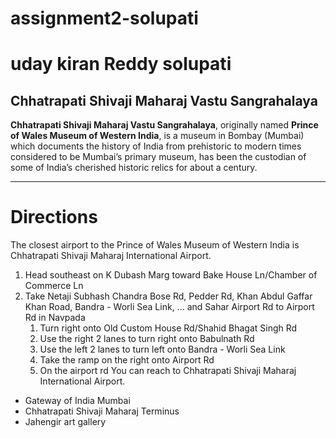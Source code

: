 # assignment2-solupati
# uday kiran Reddy solupati
## Chhatrapati Shivaji Maharaj Vastu Sangrahalaya

**Chhatrapati Shivaji Maharaj Vastu Sangrahalaya**, originally named **Prince of Wales Museum of Western India**, is a museum in Bombay (Mumbai) which documents the history of India from prehistoric to modern times considered to be Mumbai’s primary museum, has been the custodian of some of India’s cherished historic relics for about a century.
***


# Directions
The closest airport to the Prince of Wales Museum of Western India is Chhatrapati Shivaji Maharaj International Airport. 
1. Head southeast on K Dubash Marg toward Bake House Ln/Chamber of Commerce Ln
2. Take Netaji Subhash Chandra Bose Rd, Pedder Rd, Khan Abdul Gaffar Khan Road, Bandra - Worli Sea Link, ... and Sahar Airport Rd to Airport Rd in Navpada
    1. Turn right onto Old Custom House Rd/Shahid Bhagat Singh Rd
    2. Use the right 2 lanes to turn right onto Babulnath Rd
    3. Use the left 2 lanes to turn left onto Bandra - Worli Sea Link
    4. Take the ramp on the right onto Airport Rd
    5. On the airport rd You can reach to Chhatrapati Shivaji Maharaj International Airport. 

* Gateway of India Mumbai
* Chhatrapati Shivaji Maharaj Terminus
* Jahengir art gallery